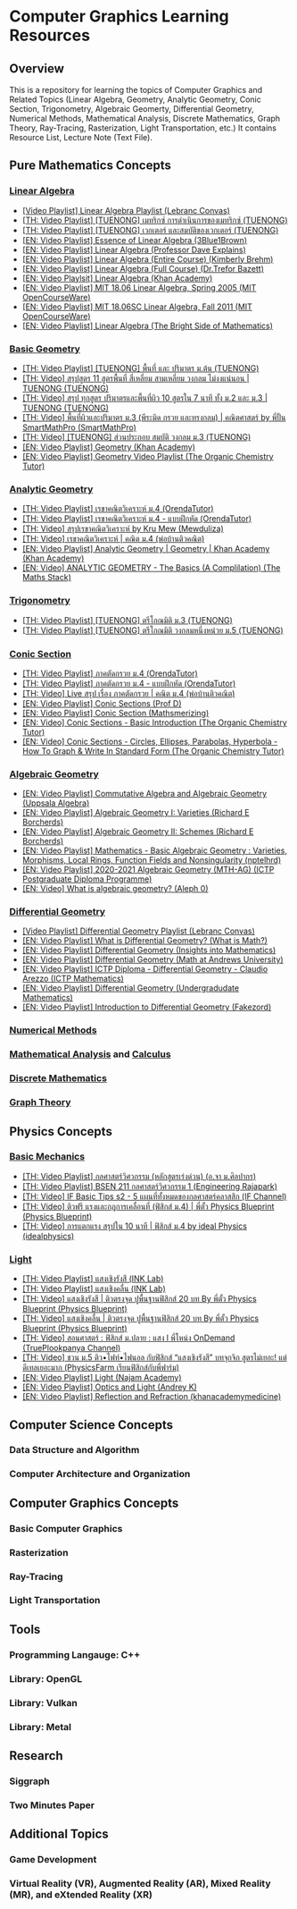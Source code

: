 # Computer Graphics Learning Resources

## Overview

This is a repository for learning the topics of Computer Graphics and Related Topics (Linear Algebra, Geometry, Analytic Geometry, Conic Section, Trigonometry, Algebraic Geomerty, Differential Geometry, Numerical Methods, Mathematical Analysis, Discrete Mathematics, Graph Theory, Ray-Tracing, Rasterization, Light Transportation, etc.) It contains Resource List, Lecture Note (Text File).

## Pure Mathematics Concepts

### [Linear Algebra](https://en.wikipedia.org/wiki/Linear_algebra)

- [[Video Playlist] Linear Algebra Playlist (Lebranc Convas)](https://www.youtube.com/playlist?list=PLaA8NIuqRmKH9maYY2gcrmh_Kv4IOVlIK)
- [[TH: Video Playlist] [TUENONG] เมทริกซ์ การดำเนินการของเมทริกซ์ (TUENONG)](https://www.youtube.com/playlist?list=PLChxDsTTTsVRXfqUn4DEY-xH27iaVRyBY)
- [[TH: Video Playlist] [TUENONG] เวกเตอร์ และสมบัติของเวกเตอร์ (TUENONG)](https://www.youtube.com/playlist?list=PLChxDsTTTsVTkkqm9X7reUJgHwP1_hbuW)
- [[EN: Video Playlist] Essence of Linear Algebra (3Blue1Brown)](https://www.youtube.com/playlist?list=PLZHQObOWTQDPD3MizzM2xVFitgF8hE_ab)
- [[EN: Video Playlist] Linear Algebra (Professor Dave Explains)](https://www.youtube.com/playlist?list=PLybg94GvOJ9En46TNCXL2n6SiqRc_iMB8)
- [[EN: Video Playlist] Linear Algebra (Entire Course) (Kimberly Brehm)](https://www.youtube.com/playlist?list=PLl-gb0E4MII03hiCrZa7YqxUMEeEPmZqK)
- [[EN: Video Playlist] Linear Algebra (Full Course) (Dr.Trefor Bazett)](https://www.youtube.com/playlist?list=PLHXZ9OQGMqxfUl0tcqPNTJsb7R6BqSLo6)
- [[EN: Video Playlsit] Linear Algebra (Khan Academy)](https://www.youtube.com/playlist?list=PLFD0EB975BA0CC1E0)
- [[EN: Video Playlist] MIT 18.06 Linear Algebra, Spring 2005 (MIT OpenCourseWare)](https://www.youtube.com/playlist?list=PLE7DDD91010BC51F8)
- [[EN: Video Playlist] MIT 18.06SC Linear Algebra, Fall 2011 (MIT OpenCourseWare)](https://www.youtube.com/playlist?list=PL221E2BBF13BECF6C)
- [[EN: Video Playlist] Linear Algebra (The Bright Side of Mathematics)](https://www.youtube.com/playlist?list=PLBh2i93oe2quLc5zaxD0WHzQTGrXMwAI6)

### [Basic Geometry](https://en.wikipedia.org/wiki/Geometry)

- [[TH: Video Playlist] [TUENONG] พื้นที่ และ ปริมาตร ม.ต้น (TUENONG)](https://www.youtube.com/playlist?list=PLChxDsTTTsVSD8PUrV_0MYLPqEnN2uGLN)
- [[TH: Video] สรุปสูตร 11 สูตรพื้นที่ สี่เหลี่ยม สามเหลี่ยม วงกลม ไม่งงแน่นอน | TUENONG (TUENONG)](https://www.youtube.com/watch?v=8ER5qRRpyZs)
- [[TH: Video] สรุป ทุกสูตร ปริมาตรและพื้นที่ผิว 10 สูตรใน 7 นาที ทั้ง ม.2 และ ม.3 | TUENONG (TUENONG)](https://www.youtube.com/watch?v=mZrplz8NoNY)
- [[TH: Video] พื้นที่ผิวและปริมาตร ม.3 (พีระมิด กรวย และทรงกลม) | คณิตศาสตร์ by พี่ปั้น SmartMathPro (SmartMathPro)](https://www.youtube.com/watch?v=q-hWoIjgmqA)
- [[TH: Video] [TUENONG] ส่วนประกอบ สมบัติ วงกลม ม.3 (TUENONG)](https://www.youtube.com/playlist?list=PLChxDsTTTsVSoQdggkJTj2UFS6EMkx5u-)
- [[EN: Video Playlist] Geometry (Khan Academy)](https://www.youtube.com/playlist?list=PL26812DF9846578C3)
- [[EN: Video Playlist] Geometry Video Playlist (The Organic Chemistry Tutor)](https://www.youtube.com/playlist?list=PL0o_zxa4K1BVkRxCZubMPcCJ5Q5QwZdEM)

### [Analytic Geometry](https://en.wikipedia.org/wiki/Analytic_geometry)

- [[TH: Video Playlist] เรขาคณิตวิเคราะห์ ม.4 (OrendaTutor)](https://www.youtube.com/playlist?list=PLbyZhbTzHPayR8p1ilHYLD5YMMh_omHdT)
- [[TH: Video Playlist] เรขาคณิตวิเคราะห์ ม.4 - แบบฝึกหัด (OrendaTutor)](https://www.youtube.com/playlist?list=PLbyZhbTzHPax3Cwfdz4x_Gt6bqtfkZGqK)
- [[TH: Video] สรุปเรขาคณิตวิเคราะห์ by Kru Mew (Mewduliza)](https://www.youtube.com/watch?v=BeGsSJAyBFk)
- [[TH: Video] เรขาคณิตวิเคราะห์ | คณิต ม.4 (พ่อบ้านติวคณิต)](https://www.youtube.com/watch?v=Odp6hDXSXZE)
- [[EN: Video Playlist] Analytic Geometry | Geometry | Khan Academy (Khan Academy)](https://www.youtube.com/playlist?list=PLSQl0a2vh4HB96cX311IfSJtiieZVN6p5)
- [[EN: Video] ANALYTIC GEOMETRY - The Basics (A Complilation) (The Maths Stack)](https://www.youtube.com/watch?v=FWcenZstTjw)

### [Trigonometry](https://en.wikipedia.org/wiki/Trigonometry)

- [[TH: Video Playlist] [TUENONG] ตรีโกณมิติ ม.3 (TUENONG)](https://www.youtube.com/playlist?list=PLChxDsTTTsVSIP1GAFNJUvdMcB8-To0uz)
- [[TH: Video Playlist] [TUENONG] ตรีโกณมิติ วงกลมหนึ่งหน่วย ม.5 (TUENONG)](https://www.youtube.com/playlist?list=PLChxDsTTTsVQOICArvJnamsB8lvwAIVpt)

### [Conic Section](https://en.wikipedia.org/wiki/Conic_section)

- [[TH: Video Playlist] ภาคตัดกรวย ม.4 (OrendaTutor)](https://www.youtube.com/playlist?list=PLbyZhbTzHPawKH4auhn3JRgyiWY-T6SkF)
- [[TH: Video Playlist] ภาคตัดกรวย ม.4 - แบบฝึกหัด (OrendaTutor)](https://www.youtube.com/playlist?list=PLbyZhbTzHPaxNmeNPKL-SdfNeqqAcy5Qs)
- [[TH: Video] Live สรุป เรื่อง ภาคตัดกรวย | คณิต ม.4 (พ่อบ้านติวคณิต)](https://www.youtube.com/watch?v=jLSYpKhrciQ)
- [[EN: Video Playlist] Conic Sections (Prof D)](https://www.youtube.com/playlist?list=PLFG5lKeDCYPnlGpilC-WihMf963w3hWYQ)
- [[EN: Video Playlist] Conic Section (Mathsmerizing)](https://www.youtube.com/playlist?list=PLoetsRqdeRZltxh7357mGgcUfVRLpqpjM)
- [[EN: Video] Conic Sections - Basic Introduction (The Organic Chemistry Tutor)](https://www.youtube.com/watch?v=YWHyovdHqkg)
- [[EN: Video] Conic Sections - Circles, Ellipses, Parabolas, Hyperbola - How To Graph & Write In Standard Form (The Organic Chemistry Tutor)](https://www.youtube.com/watch?v=PLrgwD9TleU)

### [Algebraic Geometry](https://en.wikipedia.org/wiki/Algebraic_geometry)

- [[EN: Video Playlist] Commutative Algebra and Algebraic Geometry (Uppsala Algebra)](https://www.youtube.com/playlist?list=PLn6dA-hP_G8SR-v8EV5m9vcpo-V9No-2V)
- [[EN: Video Playlist] Algebraic Geometry I: Varieties (Richard E Borcherds)](https://www.youtube.com/playlist?list=PL8yHsr3EFj53j51FG6wCbQKjBgpjKa5PX)
- [[EN: Video Playlist] Algebraic Geometry II: Schemes (Richard E Borcherds)](https://www.youtube.com/playlist?list=PL8yHsr3EFj50Un2NpfPySgXctRQK7CLG-)
- [[EN: Video Playlist] Mathematics - Basic Algebraic Geometry : Varieties, Morphisms, Local Rings, Function Fields and Nonsingularity (nptelhrd)](https://www.youtube.com/playlist?list=PLbMVogVj5nJSNj24jdPGivlJtxbxua2by)
- [[EN: Video Playlist] 2020-2021 Algebraic Geometry (MTH-AG) (ICTP Postgraduate Diploma Programme)](https://www.youtube.com/playlist?list=PLp0hSY2uBeP_n6C_za-1aBDt2gdatXsDU)
- [[EN: Video] What is algebraic geometry? (Aleph 0)](https://www.youtube.com/watch?v=MflpyJwhMhQ)

### [Differential Geometry](https://en.wikipedia.org/wiki/Differential_geometry)

- [[Video Playlist] Differential Geometry Playlist (Lebranc Convas)](https://www.youtube.com/playlist?list=PLaA8NIuqRmKE-4dBc1yKevTB3KQgoAGT2)
- [[EN: Video Playlist] What is Differential Geometry? (What is Math?)](https://www.youtube.com/playlist?list=PLXo8Tdaw0czOWyRD-esa6mNajlPZnjHQs)
- [[EN: Video Playlist] Differential Geometry (Insights into Mathematics)](https://www.youtube.com/playlist?list=PLIljB45xT85DWUiFYYGqJVtfnkUFWkKtP)
- [[EN: Video Playlist] Differential Geometry (Math at Andrews University)](https://www.youtube.com/playlist?list=PLOROtRhtegr5KyS7JNUC3xRmWzUy1ojFO)
- [[EN: Video Playlist] ICTP Diploma - Differential Geometry - Claudio Arezzo (ICTP Mathematics)](https://www.youtube.com/playlist?list=PLLq_gUfXAnkl5JArcktbOrIUeR5rra-Gz)
- [[EN: Video Playlist] Differential Geometry (Undergradudate Mathematics)](https://www.youtube.com/playlist?list=PLoWHl5YajIf7NzvxmGH7ch6d6qDSCv4wj)
- [[EN: Video Playlist] Introduction to Differential Geometry (Fakezord)](https://www.youtube.com/playlist?list=PLRtC1Xj57uWWJaUgjdo7p4WQS2OFpsiaK)

### [Numerical Methods](https://en.wikipedia.org/wiki/Numerical_method)

### [Mathematical Analysis](https://en.wikipedia.org/wiki/Mathematical_analysis) and [Calculus](https://en.wikipedia.org/wiki/Calculus)

### [Discrete Mathematics](https://en.wikipedia.org/wiki/Discrete_mathematics)

### [Graph Theory](https://en.wikipedia.org/wiki/Graph_theory)

## Physics Concepts

### [Basic Mechanics](https://en.wikipedia.org/wiki/Mechanics)

- [[TH: Video Playlist] กลศาสตร์วิศวกรรม (หลักสูตรเร่งด่วน) (อ.จา ม.ศิลปากร)](https://www.youtube.com/playlist?list=PL2lvCdUHqjUiC3wxGXEFG1odw0dHGxrgr)
- [[TH: Video Playlist] BSEN 211 กลศาสตร์วิศวกรรม 1 (Engineering Rajapark)](https://www.youtube.com/playlist?list=PL_3R4p8PzMMrM9LEaQ0QXjwrdgy5P9y6J)
- [[TH: Video] IF Basic Tips s2 - 5 แผนที่ทั้งหมดของกลศาสตร์คลาสสิก (IF Channel)](https://www.youtube.com/watch?v=RoubIl9EXdk)
- [[TH: Video] ติวฟรี แรงและกฎการเคลื่อนที่ (ฟิสิกส์ ม.4) | พี่ตั้ว Physics Blueprint (Physics Blueprint)](https://www.youtube.com/watch?v=YbnoI67iuu8)
- [[TH: Video] การแตกแรง สรุปใน 10 นาที | ฟิสิกส์ ม.4 by ideal Physics (idealphysics)](https://www.youtube.com/watch?v=Sh_KGCCsR0g)

### [Light](https://en.wikipedia.org/wiki/Light)

- [[TH: Video Playlist] แสงเชิงรังสี (INK Lab)](https://www.youtube.com/playlist?list=PLSdxlgp7CC2TZALWtwzl4UrDx2Hn31cOY)
- [[TH: Video Playlist] แสงเชิงคลื่น (INK Lab)](https://www.youtube.com/playlist?list=PLSdxlgp7CC2Rzk8cCNa1iIL-0c5-9hgRt)
- [[TH: Video] แสงเชิงรังสี | ติวตรงจุด ปูพื้นฐานฟิสิกส์ 20 บท By พี่ตั้ว Physics Blueprint (Physics Blueprint)](https://www.youtube.com/watch?v=gxOeFrJVvWQ)
- [[TH: Video] แสงเชิงคลื่น | ติวตรงจุด ปูพื้นฐานฟิสิกส์ 20 บท By พี่ตั้ว Physics Blueprint (Physics Blueprint)](https://www.youtube.com/watch?v=a0izXgPfHsQ)
- [[TH: Video] สอนศาสตร์ : ฟิสิกส์ ม.ปลาย : แสง l พี่โหน่ง OnDemand (TruePlookpanya Channel)](https://www.youtube.com/watch?v=1AX0h9dZChU)
- [[TH: Video] ชวน ม.5 ติว•ไฟท์•ไฟนอล กับฟิสิกส์ “แสงเชิงรังสี” บทจุกจิก สูตรไม่เยอะ! แต่ดีเทลเยอะมาก (PhysicsFarm เรียนฟิสิกส์กับพี่ฟาร์ม)](https://www.youtube.com/watch?v=cCVEdB8ZqEw)
- [[EN: Video Playlist] Light (Najam Academy)](https://www.youtube.com/playlist?list=PL3GBdsS--0-Qo4WwBDUF6yAxdEQ7ZRgdn)
- [[EN: Video Playlist] Optics and Light (Andrey K)](https://www.youtube.com/playlist?list=PL9jo2wQj1WCP2eeRb8UacmKJy850Y9DYQ)
- [[EN: Video Playlist] Reflection and Refraction (khanacademymedicine)](https://www.youtube.com/playlist?list=PLbKSbFnKYVY22IZ_5EBVYndXvkC_cbs9s)

## Computer Science Concepts

### Data Structure and Algorithm

### Computer Architecture and Organization

## Computer Graphics Concepts

### Basic Computer Graphics

### Rasterization

### Ray-Tracing

### Light Transportation

## Tools

### Programming Langauge: C++

### Library: OpenGL

### Library: Vulkan

### Library: Metal

## Research

### Siggraph

### Two Minutes Paper

## Additional Topics

### Game Development

### Virtual Reality (VR), Augmented Reality (AR), Mixed Reality (MR), and eXtended Reality (XR)
